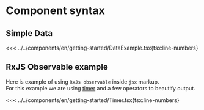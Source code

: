 # Component syntax


<script setup>
import Demo from '../../components/tools/Demo.vue'
import { Timer } from '../../components/en/getting-started/Timer.tsx'
import { SimpleDataExample } from '../../components/en/getting-started/DataExample.tsx'

</script>

## Simple Data

<<< ../../components/en/getting-started/DataExample.tsx{tsx:line-numbers}
<Demo align-start :is="SimpleDataExample" />


## RxJS Observable example

Here is example of using `RxJs observable` inside `jsx` markup.  
For this example we are using [timer](https://rxjs.dev/api/index/function/timer) and a few operators to beautify output.

<<< ../../components/en/getting-started/Timer.tsx{tsx:line-numbers}
<Demo :is="Timer" />